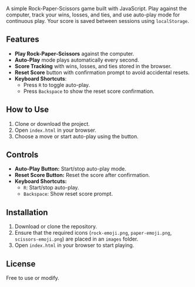 A simple Rock-Paper-Scissors game built with JavaScript. Play against the computer, track your wins, losses, and ties, and use auto-play mode for continuous play. Your score is saved between sessions using `localStorage`.

## Features

- **Play Rock-Paper-Scissors** against the computer.
- **Auto-Play** mode plays automatically every second.
- **Score Tracking** with wins, losses, and ties stored in the browser.
- **Reset Score** button with confirmation prompt to avoid accidental resets.
- **Keyboard Shortcuts**:
  - Press `R` to toggle auto-play.
  - Press `Backspace` to show the reset score confirmation.

## How to Use

1. Clone or download the project.
2. Open `index.html` in your browser.
3. Choose a move or start auto-play using the button.

## Controls

- **Auto-Play Button:** Start/stop auto-play mode.
- **Reset Score Button:** Reset the score after confirmation.
- **Keyboard Shortcuts:** 
  - `R`: Start/stop auto-play.
  - `Backspace`: Show reset score prompt.

## Installation

1. Download or clone the repository.
2. Ensure that the required icons (`rock-emoji.png`, `paper-emoji.png`, `scissors-emoji.png`) are placed in an `images` folder.
3. Open `index.html` in your browser to start playing.

## License

Free to use or modify.
